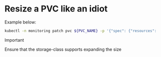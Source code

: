 # Resize a PVC like an idiot

Example below:
```sh
kubectl -n monitoring patch pvc ${PVC_NAME} -p '{"spec": {"resources": {"requests": {"storage": "10Gi"}}}}'
```
> [!IMPORTANT]
> Ensure that the storage-class supports expanding the size

